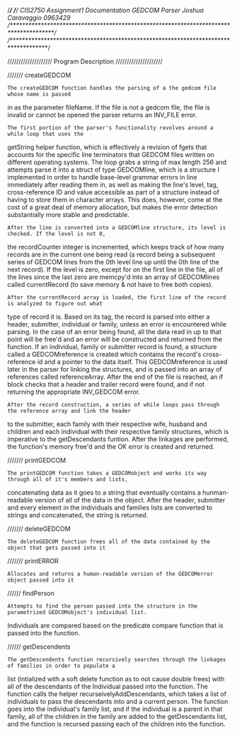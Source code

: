 

/****************************************************************************************/
/***************************************************************************************/
			      CIS2750 Assignment1 Documentation
							 GEDCOM Parser
						  Joshua Caravaggio
							   0963429
/**************************************************************************************/
/*************************************************************************************/



//////////////////// Program Description /////////////////////


/////// createGEDCOM

	The createGEDCOM function handles the parsing of a the gedcom file whose name is passed
in as the parameter fileName. If the file is not a gedcom file, the file is invalid or cannot
be opened the parser returns an INV_FILE error.	
	
	The first portion of the parser's functionality revolves around a while loop that uses the
getString helper function, which is effectively a revision of fgets that accounts for the specific
line terminators that GEDCOM files written on different operating systems. The loop grabs a string 
of max length 256 and attempts parse it into a struct of type GEDCOMline, which is a structure I
implemented in order to handle base-level grammar errors in line immediately after reading them in,
as well as making the line's level, tag, cross-reference ID and value accessible as part of a structure
instead of having to store them in character arrays. This does, however, come at the cost of a great
deal of memory allocation, but makes the error detection substantially more stable and predictable.

	After the line is converted into a GEDCOMline structure, its level is checked. If the level is not 0,
the recordCounter integer is incremented, which keeps track of how many records are in the current one being
read (a record being a subsequent series of GEDCOM lines from the 0th level line up until the 0th line of the
next record). If the level is zero, except for on the first line in the file, all of the lines since the last
zero are memcpy'd into an array of GEDCOMlines called currentRecord (to save memory & not have to free both 
copies). 

	After the currentRecord array is loaded, the first line of the record is analyzed to figure out what 
type of record it is. Based on its tag, the record is parsed into either a header, submitter, individual or family,
unless an error is encountered while parsing. In the case of an error being found, all the data read in up to that
point will be free'd and an error will be constructed and returned from the function. If an individual, family or
submitter record is found, a structure called a GEDCOMreference is created which contains the record's cross-reference
id and a pointer to the data itself. This GEDCOMreference is used later in the parser for linking the structures,
and is passed into an array of references called referenceArray. After the end of the file is reached, an if block
checks that a header and trailer record were found, and if not returning the appropriate INV_GEDCOM error. 

	After the record construction, a series of while loops pass through the reference array and link the header
to the submitter, each family with their respective wife, husband and children and each individual with their
respective family structures, which is imperative to the getDescendants funtion. After the linkages are performed,
the function's memory free'd and the OK error is created and returned.

 
/////// printGEDCOM

	The printGEDCOM function takes a GEDCOMobject and works its way through all of it's members and lists,
concatenating data as it goes to a string that eventually contains a hunman-readable version of all of the 
data in the object. After the header, submitter and every element in the individuals and families lists 
are converted to strings and concatenated, the string is returned.


/////// deleteGEDCOM
	
	The deleteGEDCOM function frees all of the data contained by the object that gets passed into it
	
/////// printERROR

	Allocates and returns a human-readable version of the GEDCOMerror object passed into it
	
////// findPerson

	Attempts to find the person passed into the structure in the parametrized GEDCOMobject's individual list.
Individuals are compared based on the predicate compare function that is passed into the function.

////// getDescendents

	The getDescendents function recursively searches through the linkages of families in order to populate a 
list (intialized with a soft delete function as to not cause double frees) with all of the descendants of the
Individual passed into the function. The function calls the helper recurseivelyAddDescendants, which takes a
list of individuals to pass the descendants into and a current person. The function goes into the individual's
family list, and if the individual is a parent in that family, all of the children in the family are added to
the getDescendants list, and the function is recursed passing each of the children into the function.


	


